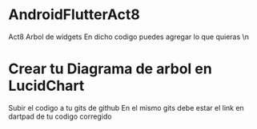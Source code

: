 # AndroidFlutterAct8
Act8 Arbol de widgets
 En dicho codigo puedes agregar lo que quieras \n
# Crear tu Diagrama de arbol en LucidChart
 Subir el codigo a tu gits de github
En el mismo gits debe estar el link en dartpad de tu codigo corregido
